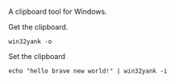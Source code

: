 
A clipboard tool for Windows.

Get the clipboard.

    win32yank -o

Set the clipboard

    echo "hello brave new world!" | win32yank -i

